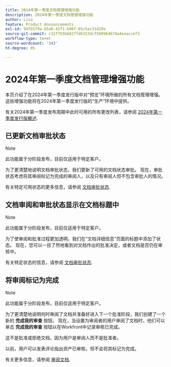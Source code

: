 ```yaml
---
title: 2024年第一季度文档管理增强功能
description: 2024年第一季度文档管理增强功能
author: Lisa
feature: Product Announcements
exl-id: 94fb579a-b5a8-42f1-b98f-05c5ac31d29a
source-git-commit: c32ff93b682ffd6333dcf50096d674a4eeaccef3
workflow-type: tm+mt
source-wordcount: '343'
ht-degree: 0%

---
```


# 2024年第一季度文档管理增强功能

本页介绍了在2024年第一季度发行版中对“预览”环境所做的所有文档管理增强。 这些增强功能将在2024年第一季度发行版的“生产”环境中提供。

有关2024年第一季度发布周期中此时可用的所有更改列表，请参阅 [2024年第一季度发行版概述](/help/quicksilver/product-announcements/product-releases/24-q1-release-activity/24-q1-release-overview.md).

## 已更新文档审批状态

>[!NOTE]
>
>此功能属于分阶段发布，目前仅适用于特定客户。

为了更清楚地说明文档审批状态，我们更新了可用的文档状态审批。 现在，审批状态考虑将其审阅标记为完成的审阅人，以及只有审阅人但不包含审批人的情况。

有关特定可用状态的更多信息，请参阅 [文档审批状态](/help/quicksilver/review-and-approve-work/document-reviews-and-approvals/manage-document-approvals/document-approval-status.md).

## 文档审阅和审批状态显示在文档标题中

>[!NOTE]
>
>此功能属于分阶段发布，目前仅适用于特定客户。

为了使审阅和批准过程更加透明，我们在“文档详细信息”页面的标题中添加了状态。 现在，您可以一目了然地看到对文档作出的批准决定，或者文档是否仍在审核中。

有关特定状态的信息，请参阅 [文档审批状态](/help/quicksilver/review-and-approve-work/document-reviews-and-approvals/manage-document-approvals/document-approval-status.md).

## 将审阅标记为完成

>[!NOTE]
>
>此功能属于分阶段发布，目前仅适用于特定客户。

为了更清楚地说明何时审阅了文档并准备好进入下一个批准阶段，我们创建了一个新的 **完成我的审查** 按钮。 现在，当设置为审阅者的用户审阅了文档时，他们可以单击 **完成我的审查** 按钮以在Workfront中记录审核已完成。

这不是批准或拒绝文档，因为用户是审阅人而不是批准者。

以前，用户可以发表评论指出资产已审核，但不会将其标记为完成。

有关更多信息，请参阅 [审阅文档](/help/quicksilver/review-and-approve-work/document-reviews-and-approvals/review-and-approve-documents/review-a-document.md).
